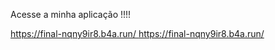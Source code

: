 Acesse a minha aplicação !!!!

[https://final-nqny9ir8.b4a.run/
](https://final-nqny9ir8.b4a.run/)https://final-nqny9ir8.b4a.run/
